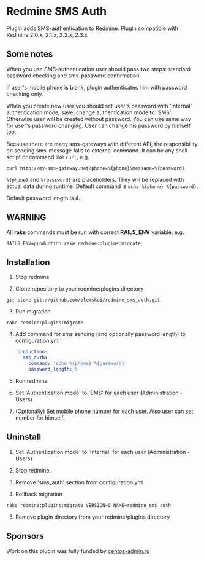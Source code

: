 # Redmine SMS Auth

Plugin adds SMS-authentication to [Redmine](http://www.redmine.org/). Plugin compatible with Redmine 2.0.x, 2.1.x, 2.2.x, 2.3.x

## Some notes

When you use SMS-authentication user should pass two steps: standard password checking and sms-password confirmation.

If user's mobile phone is blank, plugin authenticates him with password checking only.

When you create new user you should set user's password with 'Internal' authentication mode, save, change authentication mode to 'SMS'. Otherwise user will be created without password. You can use same way for user's password changing. User can change his password by himself too.

Because there are many sms-gateways with different API, the responsibility on sending sms-message falls to external command. It can be any shell script or command like `curl`, e.g.
```
curl http://my-sms-gateway.net?phone=%{phone}&message=%{password}
```
`%{phone}` and `%{password}` are placeholders. They will be replaced with actual data during runtime. Default command is `echo %{phone} %{password}`.

Default password length is 4.

## WARNING

All **rake** commands must be run with correct **RAILS_ENV** variable, e.g.
```
RAILS_ENV=production rake redmine:plugins:migrate
```

## Installation

1. Stop redmine

2. Clone repository to your redmine/plugins directory
```
git clone git://github.com/olemskoi/redmine_sms_auth.git
```

3. Run migration
```
rake redmine:plugins:migrate
```

4. Add command for sms sending (and optionally password length) to configuration.yml
```yaml
    production:
      sms_auth:
        command: 'echo %{phone} %{password}'
        password_length: 5
```

5. Run redmine

6. Set 'Authentication mode' to 'SMS' for each user (Administration - Users)
7. (Optionally) Set mobile phone number for each user. Also user can set number for himself.

## Uninstall

1. Set 'Authentication mode' to 'Internal' for each user (Administration - Users)

2. Stop redmine.

3. Remove 'sms_auth' section from configuration.yml

4. Rollback migration
```
rake redmine:plugins:migrate VERSION=0 NAME=redmine_sms_auth
```

5. Remove plugin directory from your redmine/plugins directory

## Sponsors

Work on this plugin was fully funded by [centos-admin.ru](http://centos-admin.ru)
